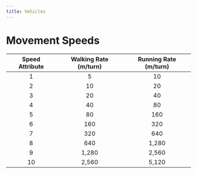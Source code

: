 ```yaml
---
title: Vehicles
---
```


# Movement Speeds

| Speed Attribute | Walking Rate (m/turn) | Running Rate (m/turn) |
|:---------------:|:---------------------:|:---------------------:|
|        1        |           5           |          10           |
|        2        |          10           |          20           |
|        3        |          20           |          40           |
|        4        |          40           |          80           |
|        5        |          80           |          160          |
|        6        |          160          |          320          |
|        7        |          320          |          640          |
|        8        |          640          |         1,280         |
|        9        |         1,280         |         2,560         |
|       10        |         2,560         |         5,120         |
